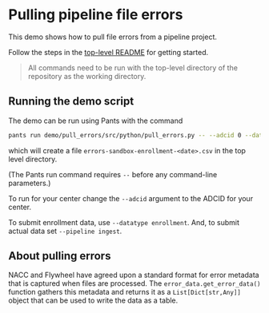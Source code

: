 # Pulling pipeline file errors

This demo shows how to pull file errors from a pipeline project.

Follow the steps in the [top-level README](../../README.md#setting-up-demo-environment) for getting started.

> All commands need to be run with the top-level directory of the repository as the working directory.

## Running the demo script

The demo can be run using Pants with the command

```bash
pants run demo/pull_errors/src/python/pull_errors.py -- --adcid 0 --datatype enrollment --pipeline sandbox
```

which will create a file `errors-sandbox-enrollment-<date>.csv` in the top level directory.

(The Pants run command requires `--` before any command-line parameters.)

To run for your center change the `--adcid` argument to the ADCID for your center.

To submit enrollment data, use `--datatype enrollment`.
And, to submit actual data set `--pipeline ingest`.

## About pulling errors

NACC and Flywheel have agreed upon a standard format for error metadata that is captured when files are processed.
The `error_data.get_error_data()` function gathers this metadata and returns it as a `List[Dict[str,Any]]` object that can be used to write the data as a table.
